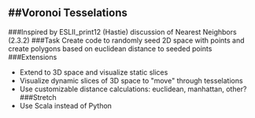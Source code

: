 ##Voronoi Tesselations
--------------------
###Inspired by
ESLII_print12 (Hastie) discussion of Nearest Neighbors (2.3.2)
###Task
Create code to randomly seed 2D space with points and create polygons based on euclidean distance to seeded points
###Extensions 
- Extend to 3D space and visualize static slices
- Visualize dynamic slices of 3D space to "move" through tesselations
- Use customizable distance calculations: euclidean, manhattan, other?
###Stretch
- Use Scala instead of Python
